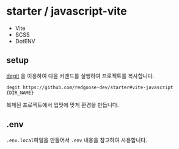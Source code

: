 # starter / javascript-vite

- Vite
- SCSS
- DotENV


## setup

[degit](https://github.com/Rich-Harris/degit) 을 이용하여 다음 커멘드를 실행하여 프로젝트를 복사합니다.

```shell
degit https://github.com/redgoose-dev/starter#vite-javascript {DIR_NAME}
```

복제된 프로젝트에서 입맛에 맞게 환경을 만듭니다.


## .env

`.env.local`파일을 만들어서 `.env` 내용을 참고하여 사용합니다.
